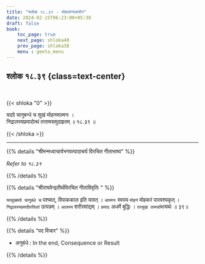 ```yaml
---
title: "श्लोक १८.३९ - मोक्षसंन्यसयोग"
date: 2024-02-15T06:23:00+05:30
draft: false
book:
    toc_page: true
    next_page: shloka40
    prev_page: shloka38
    menu : geeta_menu
---
```



## श्लोक १८.३९ {class=text-center}

<br/>

{{< shloka  "0"  >}}

यदग्रे चानुबन्धे च सुखं मोहनमात्मनः ।  
निद्रालस्यप्रमादोत्थं तत्तामसमुदाहृतम् ॥ १८.३९ ॥

{{< /shloka >}}

---


{{% details "श्रीमन्मध्वाचार्यभगवत्पादाचर्य विरचित  गीताभाष्य" %}}

*Refer to १८.३१*

{{% /details %}}


{{% details "श्रीराघवेन्द्रतीर्थविरचित गीताविवृतिः " %}}

`यत्सुखमग्रे चानुबंधे च` पश्चात्‌, विपाककाल इति यावत्‌ । 
`आत्मनः` स्वस्य `मोहनं` मोहकरं पारवश्यकृत्‌ । 
`निद्रालस्यप्रमादैरुत्थितं` उत्पन्नम्‌ । `आलस्य` 
शरीरमांद्यम्‌ । `प्रमादः` अधर्मे बुद्धिः । 
`तत्सुखं तामसमि`त्यर्थः ॥ ३९॥

{{% /details %}}


{{% details "पद विचार" %}}

- अनुबंधे : In the end,  Consequence or Result


{{% /details %}}
